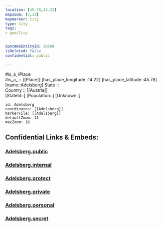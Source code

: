 ```yaml
---
location: [45.78,14.22] 
mapzoom: [7,12] 
mapmarker: city 
type: City
tags:
- geo/City


SpocWebEntityId: 28668
isDeleted: false
confidential: public

---
```

#is_a_/Place  
#is_a_ :: [[Place]] 
[has_place_longitude::14.22] 
[has_place_latitude::45.78] 
[name::Adelsberg] 
State ::  
Country :: [[Austria]]  
[StateId::] 
[Population::] 
[Unknown::] 


```leaflet
id: Adelsberg
coordinates: [[Adelsberg]] 
markerFile: [[Adelsberg]] 
defaultZoom: 11 
maxZoom: 18
```


## Confidential Links & Embeds: 

### [Adelsberg.public](/_public/\Earth\Continent\Europe\Europe~Central\Slovenia\Regions~Slovenia\Primorsko-notranjska\counties~Primorsko-notranjska\Postojna\CityAdelsberg.public.md) 

### [Adelsberg.internal](/_internal/\Earth\Continent\Europe\Europe~Central\Slovenia\Regions~Slovenia\Primorsko-notranjska\counties~Primorsko-notranjska\Postojna\CityAdelsberg.internal.md) 

### [Adelsberg.protect](/_protect/\Earth\Continent\Europe\Europe~Central\Slovenia\Regions~Slovenia\Primorsko-notranjska\counties~Primorsko-notranjska\Postojna\CityAdelsberg.protect.md) 

### [Adelsberg.private](/_private/\Earth\Continent\Europe\Europe~Central\Slovenia\Regions~Slovenia\Primorsko-notranjska\counties~Primorsko-notranjska\Postojna\CityAdelsberg.private.md) 

### [Adelsberg.personal](/_personal/\Earth\Continent\Europe\Europe~Central\Slovenia\Regions~Slovenia\Primorsko-notranjska\counties~Primorsko-notranjska\Postojna\CityAdelsberg.personal.md) 

### [Adelsberg.secret](/_secret/\Earth\Continent\Europe\Europe~Central\Slovenia\Regions~Slovenia\Primorsko-notranjska\counties~Primorsko-notranjska\Postojna\CityAdelsberg.secret.md)


